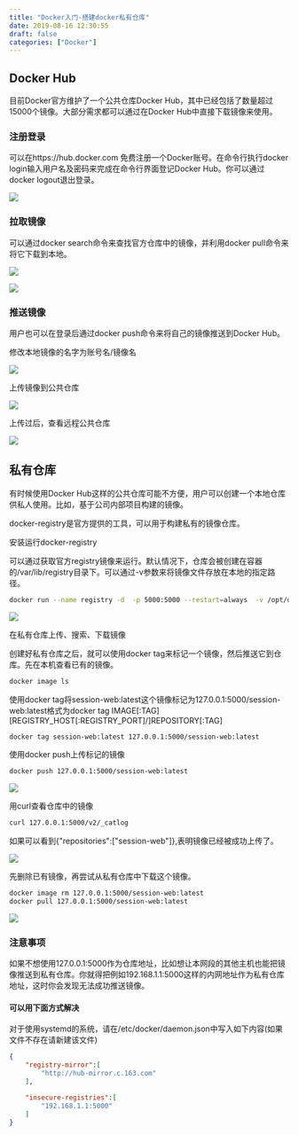 ```yaml
---
title: "Docker入门-搭建docker私有仓库"
date: 2019-08-16 12:30:55
draft: false
categories: ["Docker"]
---
```



## Docker Hub

目前Docker官方维护了一个公共仓库Docker Hub，其中已经包括了数量超过15000个镜像。大部分需求都可以通过在Docker Hub中直接下载镜像来使用。

### 注册登录

可以在https://hub.docker.com 免费注册一个Docker账号。在命令行执行docker login输入用户名及密码来完成在命令行界面登记Docker Hub。你可以通过docker logout退出登录。

![](https://ueyao.github.io/image-hosting/blog/2019/8/docker-repository-01.png)

### 拉取镜像

可以通过docker search命令来查找官方仓库中的镜像，并利用docker pull命令来将它下载到本地。

![](https://ueyao.github.io/image-hosting/blog/2019/8/docker-repository-02.png)

![](https://ueyao.github.io/image-hosting/blog/2019/8/docker-repository-03.png)

### 推送镜像

用户也可以在登录后通过docker push命令来将自己的镜像推送到Docker Hub。

修改本地镜像的名字为账号名/镜像名

![](https://ueyao.github.io/image-hosting/blog/2019/8/docker-repository-04.png)

上传镜像到公共仓库

![](https://ueyao.github.io/image-hosting/blog/2019/8/docker-repository-05.png)

上传过后，查看远程公共仓库

![](https://ueyao.github.io/image-hosting/blog/2019/8/docker-repository-06.png)

## 私有仓库

有时候使用Docker Hub这样的公共仓库可能不方便，用户可以创建一个本地仓库供私人使用。比如，基于公司内部项目构建的镜像。

docker-registry是官方提供的工具，可以用于构建私有的镜像仓库。

安装运行docker-registry

可以通过获取官方registry镜像来运行。默认情况下，仓库会被创建在容器的/var/lib/registry目录下。可以通过-v参数来将镜像文件存放在本地的指定路径。

``` bash
docker run --name registry -d  -p 5000:5000 --restart=always  -v /opt/data/registry:/var/lib/registry registry
```

![](https://ueyao.github.io/image-hosting/blog/2019/8/docker-repository-07.png)

在私有仓库上传、搜索、下载镜像

创建好私有仓库之后，就可以使用docker tag来标记一个镜像，然后推送它到仓库。先在本机查看已有的镜像。

``` bash
docker image ls
```

使用docker tag将session-web:latest这个镜像标记为127.0.0.1:5000/session-web:latest格式为docker tag IMAGE[:TAG][REGISTRY_HOST[:REGISTRY_PORT]/]REPOSITORY[:TAG]

``` bash
docker tag session-web:latest 127.0.0.1:5000/session-web:latest
```

使用docker push上传标记的镜像

``` bash
docker push 127.0.0.1:5000/session-web:latest
```

![](https://ueyao.github.io/image-hosting/blog/2019/8/docker-repository-08.png)

用curl查看仓库中的镜像

``` bash
curl 127.0.0.1:5000/v2/_catlog
```

如果可以看到{"repositories":["session-web"]},表明镜像已经被成功上传了。

![](https://ueyao.github.io/image-hosting/blog/2019/8/docker-repository-09.png)

先删除已有镜像，再尝试从私有仓库中下载这个镜像。

``` bash
docker image rm 127.0.0.1:5000/session-web:latest
docker pull 127.0.0.1:5000/session-web:latest
```

![](https://ueyao.github.io/image-hosting/blog/2019/8/docker-repository-10.png)

### 注意事项

如果不想使用127.0.0.1:5000作为仓库地址，比如想让本网段的其他主机也能把镜像推送到私有仓库。你就得把例如192.168.1.1:5000这样的内网地址作为私有仓库地址，这时你会发现无法成功推送镜像。

#### 可以用下面方式解决

对于使用systemd的系统，请在/etc/docker/daemon.json中写入如下内容(如果文件不存在请新建该文件)

``` json
{
​    "registry-mirror":[
​        "http://hub-mirror.c.163.com"
​    ],

​    "insecure-registries":[
​        "192.168.1.1:5000"
​    ]
}
```

